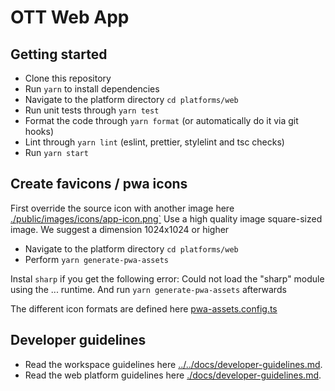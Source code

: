 # OTT Web App

## Getting started

- Clone this repository
- Run `yarn` to install dependencies
- Navigate to the platform directory `cd platforms/web`
- Run unit tests through `yarn test`
- Format the code through `yarn format` (or automatically do it via git hooks)
- Lint through `yarn lint` (eslint, prettier, stylelint and tsc checks)
- Run `yarn start`

## Create favicons / pwa icons

First override the source icon with another image here [./public/images/icons/app-icon.png`](./public/images/icons/app-icon.png)
Use a high quality image square-sized image. We suggest a dimension 1024x1024 or higher

- Navigate to the platform directory `cd platforms/web`
- Perform `yarn generate-pwa-assets`

Instal `sharp` if you get the following error: Could not load the "sharp" module using the ... runtime.
And run `yarn generate-pwa-assets` afterwards

The different icon formats are defined here [pwa-assets.config.ts](./pwa-assets.config.ts)

## Developer guidelines

- Read the workspace guidelines here [../../docs/developer-guidelines.md](../../docs/developer-guidelines.md).
- Read the web platform guidelines here [./docs/developer-guidelines.md](./docs/developer-guidelines.md).
